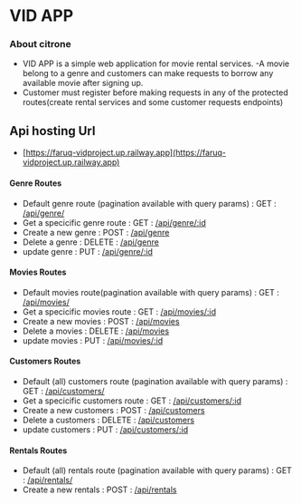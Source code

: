 # VID APP

### About citrone
- VID APP is a simple web application for movie rental services.
-A movie belong to a genre and customers can make requests to borrow any available movie after signing up.
- Customer must register before making requests in any of the protected routes(create rental services and some customer requests endpoints)


## Api hosting Url
- [https://faruq-vidproject.up.railway.app](https://faruq-vidproject.up.railway.app)


#### Genre Routes

- Default genre route (pagination available with query params) : GET : [/api/genre/](/api/genre/)
- Get a specicific genre route : GET : [/api/genre/:id](/api/genre/:id)
- Create a new genre : POST :  [/api/genre](/api/genre)
- Delete a genre : DELETE : [/api/genre](/api/genre)
- update genre : PUT : [/api/genre/:id](/api/genre/:id)


#### Movies Routes

- Default movies route(pagination available with query params) : GET : [/api/movies/](/api/movies/)
- Get a specicific movies route : GET : [/api/movies/:id](/api/movies/:id)
- Create a new movies : POST :  [/api/movies](/api/movies)
- Delete a movies : DELETE : [/api/movies](/api/movies)
- update movies : PUT : [/api/movies/:id](/api/movies/:id)


#### Customers Routes

- Default (all) customers route (pagination available with query params) : GET : [/api/customers/](/api/customers/)
- Get a specicific customers route : GET : [/api/customers/:id](/api/customers/:id)
- Create a new customers : POST :  [/api/customers](/api/customers)
- Delete a customers : DELETE : [/api/customers](/api/customers)
- update customers : PUT : [/api/customers/:id](/api/customers/:id)



#### Rentals Routes

- Default (all) rentals route (pagination available with query params) : GET : [/api/rentals/](/api/rentals/)
- Create a new rentals : POST :  [/api/rentals](/api/rentals)
